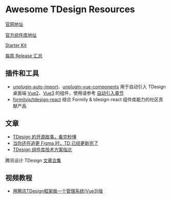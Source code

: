 # Awesome TDesign Resources

[官网地址](https://tdesign.tencent.com/)

[官方组件库地址](https://github.com/Tencent/tdesign#%E4%BB%93%E5%BA%93)

[Starter Kit](https://github.com/Tencent/tdesign#%E8%A7%A3%E5%86%B3%E6%96%B9%E6%A1%88%E5%8F%8A%E5%91%A8%E8%BE%B9)

[每周 Release 汇总](https://github.com/Tencent/tdesign/releases)

## 插件和工具

- [unplugin-auto-import](https://github.com/antfu/unplugin-auto-import)、[unplugin-vue-components](https://github.com/antfu/unplugin-vue-components) 用于自动引入 TDesign 桌面端 [Vue2](https://github.com/Tencent/tdesign-vue)、[Vue3](https://github.com/Tencent/tdesign-vue-next) 的组件，使用请参考 [自动引入章节](https://tdesign.tencent.com/vue/getting-started#%E8%87%AA%E5%8A%A8%E5%BC%95%E5%85%A5)
- [formilyjs/tdesign-react](https://github.com/formilyjs/tdesign-react) 结合 Formily & tdesign-react 组件库能力的社区贡献产品

## 文章

- [TDesign 的开源故事，看完秒懂](https://mp.weixin.qq.com/s?__biz=Mzg3MjYwODA1OA==&mid=2247509185&idx=1&sn=c7c8042d25be79e4c19c84d9eeceb921)
- [当你还在追更 Figma 时，TD 已经更新完了](https://mp.weixin.qq.com/s?__biz=Mzg3MjYwODA1OA==&mid=2247509820&idx=1&sn=f874bc3749026a3e3e0eee2e0c006eb9)
- [TDesign 组件库技术方案指北](https://mp.weixin.qq.com/s?__biz=Mzg3MjYwODA1OA==&mid=2247515208&idx=1&sn=166d4a5313cadbb80d2a401edf46b455)

腾讯设计 TDesign [文章合集](https://mp.weixin.qq.com/mp/appmsgalbum?__biz=Mzg3MjYwODA1OA==&action=getalbum&album_id=2416359157676523521)

## 视频教程

- [用腾讯TDesign框架做一个管理系统(Vue3)版](https://www.bilibili.com/video/BV1MZ4y1Q7zu?spm_id_from=333.999.0.0&vd_source=94df280d25d542fbcfaf851754a254de)
